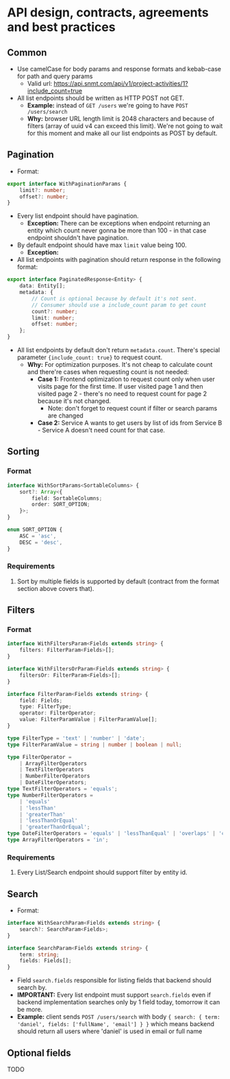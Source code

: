 # API design, contracts, agreements and best practices

## Common

-   Use camelCase for body params and response formats and kebab-case for path and query params
    -   Valid url: https://api.snmt.com/api/v1/project-activities/1?include_count=true
-   All list endpoints should be written as HTTP POST not GET.
    -   **Example:** instead of `GET /users` we're going to have `POST /users/search`
    -   **Why:** browser URL length limit is 2048 characters and because of filters (array of uuid v4 can exceed this limit). We're not going to wait for this moment and make all our list endpoints as POST by default.

## Pagination

-   Format:

```ts
export interface WithPaginationParams {
    limit?: number;
    offset?: number;
}
```

-   Every list endpoint should have pagination.
    -   **Exception:** There can be exceptions when endpoint returning an entity which count never gonna be more than 100 - in that case endpoint shouldn't have pagination.
-   By default endpoint should have max `limit` value being 100.
    -   **Exception:**
-   All list endpoints with pagination should return response in the following format:

```ts
export interface PaginatedResponse<Entity> {
    data: Entity[];
    metadata: {
        // Count is optional because by default it's not sent.
        // Consumer should use a include_count param to get count
        count?: number;
        limit: number;
        offset: number;
    };
}
```

-   All list endpoints by default don't return `metadata.count`. There's special parameter `{include_count: true}` to request count.
    -   **Why:** For optimization purposes. It's not cheap to calculate count and there're cases when requesting count is not needed:
        -   **Case 1:** Frontend optimization to request count only when user visits page for the first time. If user visited page 1 and then visited page 2 - there's no need to request count for page 2 because it's not changed.
            -   Note: don't forget to request count if filter or search params are changed
        -   **Case 2:** Service A wants to get users by list of ids from Service B - Service A doesn't need count for that case.

## Sorting

### Format

```ts
interface WithSortParams<SortableColumns> {
    sort?: Array<{
        field: SortableColumns;
        order: SORT_OPTION;
    }>;
}

enum SORT_OPTION {
    ASC = 'asc',
    DESC = 'desc',
}
```

### Requirements
1. Sort by multiple fields is supported by default (contract from the format section above covers that).

## Filters

### Format

```ts
interface WithFiltersParam<Fields extends string> {
    filters: FilterParam<Fields>[];
}

interface WithFiltersOrParam<Fields extends string> {
    filtersOr: FilterParam<Fields>[];
}

interface FilterParam<Fields extends string> {
    field: Fields;
    type: FilterType;
    operator: FilterOperator;
    value: FilterParamValue | FilterParamValue[];
}

type FilterType = 'text' | 'number' | 'date';
type FilterParamValue = string | number | boolean | null;

type FilterOperator =
    | ArrayFilterOperators
    | TextFilterOperators
    | NumberFilterOperators
    | DateFilterOperators;
type TextFilterOperators = 'equals';
type NumberFilterOperators =
    | 'equals'
    | 'lessThan'
    | 'greaterThan'
    | 'lessThanOrEqual'
    | 'greaterThanOrEqual';
type DateFilterOperators = 'equals' | 'lessThanEqual' | 'overlaps' | 'contains';
type ArrayFilterOperators = 'in';
```

### Requirements

1. Every List/Search endpoint should support filter by entity id.

## Search

-   Format:

```ts
interface WithSearchParam<Fields extends string> {
    search?: SearchParam<Fields>;
}

interface SearchParam<Fields extends string> {
    term: string;
    fields: Fields[];
}
```

-   Field `search.fields` responsible for listing fields that backend should search by.
-   **IMPORTANT:** Every list endpoint must support `search.fields` even if backend implementation searches only by 1 field today, tomorrow it can be more.
-   **Example:** client sends `POST /users/search` with body `{ search: { term: 'daniel', fields: ['fullName', 'email'] } }` which means backend should return all users where 'daniel' is used in email or full name

## Optional fields

TODO
